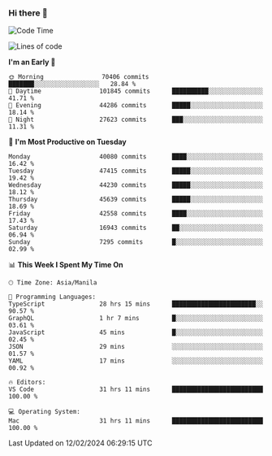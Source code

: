 ### Hi there 👋

<!--START_SECTION:waka-->
![Code Time](http://img.shields.io/badge/Code%20Time-4%2C864%20hrs%2053%20mins-blue)

![Lines of code](https://img.shields.io/badge/From%20Hello%20World%20I%27ve%20Written-109.6%20million%20lines%20of%20code-blue)

**I'm an Early 🐤** 

```text
🌞 Morning                70406 commits       ███████░░░░░░░░░░░░░░░░░░   28.84 % 
🌆 Daytime                101845 commits      ██████████░░░░░░░░░░░░░░░   41.71 % 
🌃 Evening                44286 commits       █████░░░░░░░░░░░░░░░░░░░░   18.14 % 
🌙 Night                  27623 commits       ███░░░░░░░░░░░░░░░░░░░░░░   11.31 % 
```
📅 **I'm Most Productive on Tuesday** 

```text
Monday                   40080 commits       ████░░░░░░░░░░░░░░░░░░░░░   16.42 % 
Tuesday                  47415 commits       █████░░░░░░░░░░░░░░░░░░░░   19.42 % 
Wednesday                44230 commits       █████░░░░░░░░░░░░░░░░░░░░   18.12 % 
Thursday                 45639 commits       █████░░░░░░░░░░░░░░░░░░░░   18.69 % 
Friday                   42558 commits       ████░░░░░░░░░░░░░░░░░░░░░   17.43 % 
Saturday                 16943 commits       ██░░░░░░░░░░░░░░░░░░░░░░░   06.94 % 
Sunday                   7295 commits        █░░░░░░░░░░░░░░░░░░░░░░░░   02.99 % 
```


📊 **This Week I Spent My Time On** 

```text
🕑︎ Time Zone: Asia/Manila

💬 Programming Languages: 
TypeScript               28 hrs 15 mins      ███████████████████████░░   90.57 % 
GraphQL                  1 hr 7 mins         █░░░░░░░░░░░░░░░░░░░░░░░░   03.61 % 
JavaScript               45 mins             █░░░░░░░░░░░░░░░░░░░░░░░░   02.45 % 
JSON                     29 mins             ░░░░░░░░░░░░░░░░░░░░░░░░░   01.57 % 
YAML                     17 mins             ░░░░░░░░░░░░░░░░░░░░░░░░░   00.92 % 

🔥 Editors: 
VS Code                  31 hrs 11 mins      █████████████████████████   100.00 % 

💻 Operating System: 
Mac                      31 hrs 11 mins      █████████████████████████   100.00 % 
```


 Last Updated on 12/02/2024 06:29:15 UTC
<!--END_SECTION:waka-->


<!--
**rad182/rad182** is a ✨ _special_ ✨ repository because its `README.md` (this file) appears on your GitHub profile.

Here are some ideas to get you started:

- 🔭 I’m currently working on ...
- 🌱 I’m currently learning ...
- 👯 I’m looking to collaborate on ...
- 🤔 I’m looking for help with ...
- 💬 Ask me about ...
- 📫 How to reach me: ...
- 😄 Pronouns: ...
- ⚡ Fun fact: ...
-->
